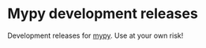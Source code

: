 # Mypy development releases

Development releases for [mypy](https://github.com/python/mypy). Use at your own risk!

